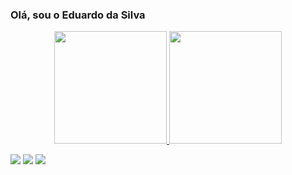 ### Olá, sou o Eduardo da Silva

<div align="center">
  <a href="https://github.com/EduardoSilva03">
  <img height="180em" src="https://github-readme-stats.vercel.app/api?username=EduardoSilva03&show_icons=true&theme=dark&include_all_commits=true&count_private=true"/>
  <img height="180em" src="https://github-readme-stats.vercel.app/api/top-langs/?username=EduardoSilva03&layout=compact&langs_count=7&theme=dark"/>
</div>
  
<a href="https://www.instagram.com/oeduardo1st/" target="_blank"><img src="https://img.shields.io/badge/Instagram-E4405F?style=for-the-badge&logo=instagram&logoColor=white"></a>
<a href="mailto:eduaardo.silva03@gmail.com" target="_blank"><img src="https://img.shields.io/badge/Gmail-D14836?style=for-the-badge&logo=gmail&logoColor=white"></a>
<a href="https://www.linkedin.com/in/eduardo-da-silva-03a929219/" target="_blank"><img src="https://img.shields.io/badge/LinkedIn-0077B5?style=for-the-badge&logo=linkedin&logoColor=white"></a>

